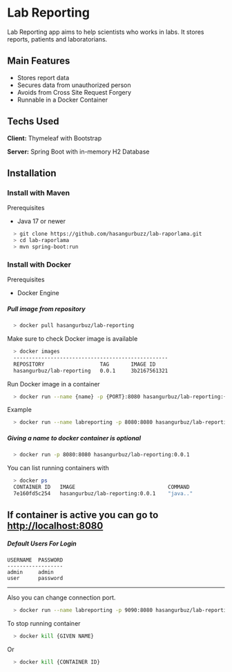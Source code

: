 # Lab Reporting
Lab Reporting app aims to help scientists who works in labs.
It stores reports, patients and laboratorians.



## Main Features

- Stores report data
- Secures data from unauthorized person
- Avoids from Cross Site Request Forgery
- Runnable in a Docker Container


## Techs Used

**Client:** Thymeleaf with Bootstrap

**Server:** Spring Boot with in-memory H2 Database


## Installation

### Install with Maven
 Prerequisites

 - Java 17 or newer

```bash
  > git clone https://github.com/hasangurbuzz/lab-raporlama.git
  > cd lab-raporlama
  > mvn spring-boot:run
```
    
### Install with Docker
Prerequisites 
 - Docker Engine

##### Pull image from repository
```bash
  > docker pull hasangurbuz/lab-reporting
```
Make sure to check Docker image is available
```bash
  > docker images
  --------------------------------------------------
  REPOSITORY                  TAG       IMAGE ID        
  hasangurbuz/lab-reporting   0.0.1     3b2167561321
```
Run Docker image in a container
```bash
  > docker run --name {name} -p {PORT}:8080 hasangurbuz/lab-reporting:{tag}
```
Example 
```bash
  > docker run --name labreporting -p 8080:8080 hasangurbuz/lab-reporting:0.0.1
```
##### Giving a name to docker container is optional
```bash
  > docker run -p 8080:8080 hasangurbuz/lab-reporting:0.0.1
```
You can list running containers with
```bash
  > docker ps
  CONTAINER ID   IMAGE                              COMMAND 
  7e160fd5c254   hasangurbuz/lab-reporting:0.0.1    "java.."
```
If container is active you can go to [http://localhost:8080](http://localhost:8080)
---
##### Default Users For Login
```
USERNAME  PASSWORD
------------------
admin     admin
user      password
```
---
Also you can change connection port. 

```bash
  > docker run --name labreporting -p 9090:8080 hasangurbuz/lab-reporting:0.0.1
```
To stop running container
```bash
  > docker kill {GIVEN NAME}
```
Or
```bash
  > docker kill {CONTAINER ID}
```